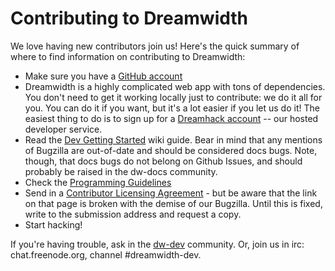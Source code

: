 # Contributing to Dreamwidth

We love having new contributors join us! Here's the quick summary of where to find information on contributing to Dreamwidth:

* Make sure you have a [GitHub account](https://github.com/signup/free)
* Dreamwidth is a highly complicated web app with tons of dependencies. You don't need to get it working locally just to contribute: we do it all for you. You can do it if you want, but it's a lot easier if you let us do it! The easiest thing to do is to sign up for a [Dreamhack account](http://hack.dreamwidth.net/) -- our hosted developer service.
* Read the [Dev Getting Started](http://wiki.dwscoalition.org/wiki/index.php/Dev_Getting_Started) wiki guide.  Bear in mind that any mentions of Bugzilla are out-of-date and should be considered docs bugs.  Note, though, that docs bugs do not belong on Github Issues, and should probably be raised in the dw-docs community.
* Check the [Programming Guidelines](http://wiki.dwscoalition.org/wiki/index.php/Programming_Guidelines)
* Send in a [Contributor Licensing Agreement](http://wiki.dwscoalition.org/wiki/index.php/Contributor_Licensing_Agreement) - but be aware that the link on that page is broken with the demise of our Bugzilla.  Until this is fixed, write to the submission address and request a copy.
* Start hacking!

If you're having trouble, ask in the [dw-dev](http://dw-dev.dreamwidth.org) community. Or, join us in irc: chat.freenode.org, channel #dreamwidth-dev.
